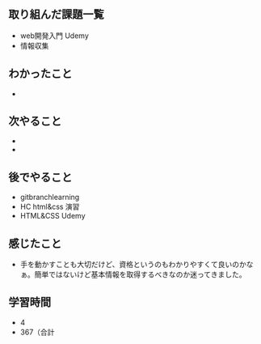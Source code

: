 ## 取り組んだ課題一覧
- web開発入門 Udemy
- 情報収集
## わかったこと
- 
## 次やること
- 
-
## 後でやること
- gitbranchlearning
- HC html&css 演習
- HTML&CSS Udemy
## 感じたこと
- 手を動かすことも大切だけど、資格というのもわかりやすくて良いのかなぁ。簡単ではないけど基本情報を取得するべきなのか迷ってきました。
## 学習時間
- 4
- 367（合計